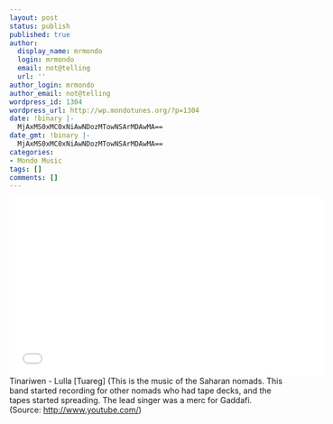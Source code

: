 ```yaml
---
layout: post
status: publish
published: true
author:
  display_name: mrmondo
  login: mrmondo
  email: not@telling
  url: ''
author_login: mrmondo
author_email: not@telling
wordpress_id: 1304
wordpress_url: http://wp.mondotunes.org/?p=1304
date: !binary |-
  MjAxMS0xMC0xNiAwNDozMTowNSArMDAwMA==
date_gmt: !binary |-
  MjAxMS0xMC0xNiAwNDozMTowNSArMDAwMA==
categories:
- Mondo Music
tags: []
comments: []
---
```

<iframe width="560" height="315" src="//www.youtube.com/embed/WcqlOq1cjjc" frameborder="0"> </iframe>
Tinariwen - Lulla [Tuareg] (This is the music of the Saharan nomads. This band started recording for other nomads who had tape decks, and the tapes started spreading. The lead singer was a merc for Gaddafi.
<div class="attribution">(<span>Source:</span> <a href="http://www.youtube.com/">http://www.youtube.com/</a>)</div>
